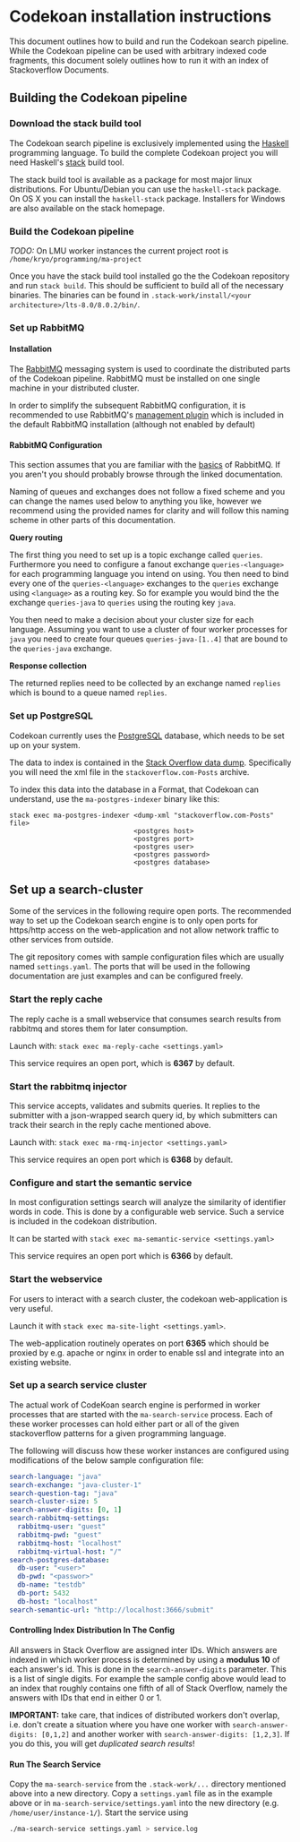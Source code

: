 # Codekoan installation instructions

This document outlines how to build and run the Codekoan search pipeline. While
the Codekoan pipeline can be used with arbitrary indexed code fragments, this
document solely outlines how to run it with an index of Stackoverflow Documents.

## Building the Codekoan pipeline

### Download the stack build tool

The Codekoan search pipeline is exclusively implemented using
the [Haskell](http://haskell.org) programming language. To build the complete
Codekoan project you will need Haskell's [stack](https://haskellstack.org/)
build tool.

The stack build tool is available as a package for most major linux
distributions. For Ubuntu/Debian you can use the `haskell-stack` package.  On OS
X you can install the `haskell-stack` package. Installers for Windows are also
available on the stack homepage.

### Build the Codekoan pipeline

*TODO:* On LMU worker instances the current project root is
`/home/kryo/programming/ma-project`

Once you have the stack build tool installed go the the Codekoan repository and
run `stack build`. This should be sufficient to build all of the necessary
binaries. The binaries can be found in `.stack-work/install/<your
architecture>/lts-8.0/8.0.2/bin/`.

### Set up RabbitMQ

#### Installation

The [RabbitMQ](https://www.rabbitmq.com) messaging system is used to coordinate
the distributed parts of the Codekoan pipeline. RabbitMQ must be installed on
one single machine in your distributed cluster. 

In order to simplify the subsequent RabbitMQ configuration, it is recommended to
use RabbitMQ's [management plugin](https://www.rabbitmq.com/management.html)
which is included in the default RabbitMQ installation (although not enabled by
default)

#### RabbitMQ Configuration

This section assumes that you are familiar with
the [basics](https://www.rabbitmq.com/getstarted.html) of RabbitMQ. If you
aren't you should probably browse through the linked documentation.

Naming of queues and exchanges does not follow a fixed scheme and you can change
the names used below to anything you like, however we recommend using the
provided names for clarity and will follow this naming scheme in other parts of
this documentation.

**Query routing**

The first thing you need to set up is a topic exchange called
`queries`. Furthermore you need to configure a fanout exchange
`queries-<language>` for each programming language you intend on using. You then
need to bind every one of the `queries-<language>` exchanges to the `queries`
exchange using `<language>` as a routing key. So for example you would bind the
the exchange `queries-java` to `queries` using the routing key `java`.

You then need to make a decision about your cluster size for each
language. Assuming you want to use a cluster of four worker processes for `java`
you need to create four queues `queries-java-[1..4]` that are bound to the
`queries-java` exchange.

**Response collection**

The returned replies need to be collected by an exchange named `replies` which
is bound to a queue named `replies`.

### Set up PostgreSQL

Codekoan currently uses the [PostgreSQL](https://www.postgresql.org/) database,
which needs to be set up on your system.

The data to index is contained in
the
[Stack Overflow data dump](https://archive.org/details/stackexchange). Specifically
you will need the xml file in the `stackoverflow.com-Posts` archive.

To index this data into the database in a Format, that Codekoan can understand,
use the `ma-postgres-indexer` binary like this:

```
stack exec ma-postgres-indexer <dump-xml "stackoverflow.com-Posts" file>
                               <postgres host>
							   <postgres port>
							   <postgres user>
							   <postgres password>
							   <postgres database>
```

## Set up a search-cluster

Some of the services in the following require open ports. The recommended way to
set up the Codekoan search engine is to only open ports for https/http access on
the web-application and not allow network traffic to other services from outside.

The git repository comes with sample configuration files which are usually named
`settings.yaml`. The ports that will be used in the following documentation are
just examples and can be configured freely.

### Start the reply cache

The reply cache is a small webservice that consumes search results from rabbitmq
and stores them for later consumption.

Launch with: `stack exec ma-reply-cache <settings.yaml>`

This service requires an open port, which is **6367** by default.

### Start the rabbitmq injector

This service accepts, validates and submits queries. It replies to the submitter
with a json-wrapped search query id, by which submitters can track their search
in the reply cache mentioned above.

Launch with: `stack exec ma-rmq-injector <settings.yaml>`

This service requires an open port which is **6368** by default.

### Configure and start the semantic service

In most configuration settings search will analyze the similarity of identifier
words in code. This is done by a configurable web service. Such a service is
included in the codekoan distribution.

It can be started with `stack exec ma-semantic-service <settings.yaml>`

This service requires an open port which is **6366** by default.

### Start the webservice

For users to interact with a search cluster, the codekoan web-application is
very useful.

Launch it with `stack exec ma-site-light <settings.yaml>`.

The web-application routinely operates on port **6365** which should be proxied
by e.g. apache or nginx in order to enable ssl and integrate into an existing
website.

### Set up a search service cluster

The actual work of CodeKoan search engine is performed in worker processes that
are started with the `ma-search-service` process. Each of these worker processes
can hold either part or all of the given stackoverflow patterns for a given
programming language.

The following will discuss how these worker instances are configured using
modifications of the below sample configuration file:

```yaml
search-language: "java"
search-exchange: "java-cluster-1"
search-question-tag: "java"
search-cluster-size: 5
search-answer-digits: [0, 1]
search-rabbitmq-settings:
  rabbitmq-user: "guest"
  rabbitmq-pwd: "guest"
  rabbitmq-host: "localhost"
  rabbitmq-virtual-host: "/"
search-postgres-database:
  db-user: "<user>"
  db-pwd: "<passwor>"
  db-name: "testdb"
  db-port: 5432
  db-host: "localhost"
search-semantic-url: "http://localhost:3666/submit"

```


#### Controlling Index Distribution In The Config

All answers in Stack Overflow are assigned inter IDs. Which answers are indexed
in which worker process is determined by using a **modulus 10** of each answer's
id. This is done in the `search-answer-digits` parameter. This is a list of
single digits. For example the sample config above would lead to an index that
roughly contains one fifth of all of Stack Overflow, namely the answers with IDs
that end in either 0 or 1.

**IMPORTANT:** take care, that indices of distributed workers don't overlap,
i.e. don't create a situation where you have one worker with
`search-answer-digits: [0,1,2]` and another worker with `search-answer-digits: [1,2,3]`. If you do this, you will get *duplicated search results*!

#### Run The Search Service

Copy the `ma-search-service` from the `.stack-work/...` directory mentioned
above into a new directory. Copy a `settings.yaml` file as in the example above
or in `ma-search-service/settings.yaml` into the new directory (e.g.
`/home/user/instance-1/`). Start the service using 

```bash
./ma-search-service settings.yaml > service.log
```
